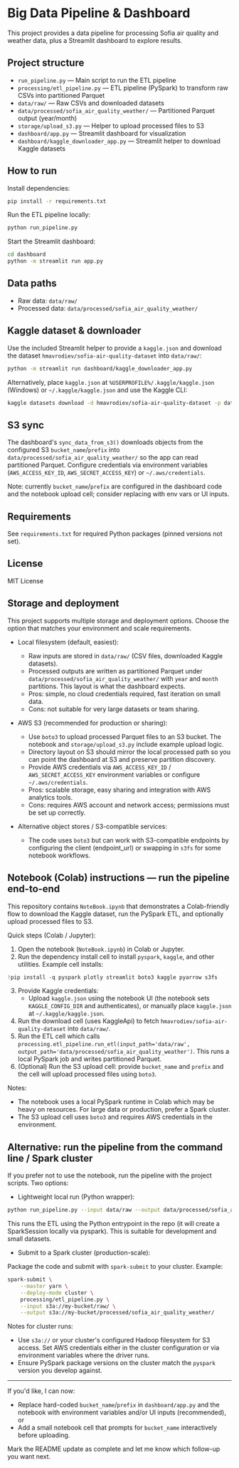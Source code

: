 # Big Data Pipeline & Dashboard

This project provides a data pipeline for processing Sofia air quality and weather data, plus a Streamlit dashboard to explore results.

## Project structure

- `run_pipeline.py` — Main script to run the ETL pipeline
- `processing/etl_pipeline.py` — ETL pipeline (PySpark) to transform raw CSVs into partitioned Parquet
- `data/raw/` — Raw CSVs and downloaded datasets
- `data/processed/sofia_air_quality_weather/` — Partitioned Parquet output (year/month)
- `storage/upload_s3.py` — Helper to upload processed files to S3
- `dashboard/app.py` — Streamlit dashboard for visualization
- `dashboard/kaggle_downloader_app.py` — Streamlit helper to download Kaggle datasets

## How to run

Install dependencies:

```bash
pip install -r requirements.txt
```

Run the ETL pipeline locally:

```bash
python run_pipeline.py
```

Start the Streamlit dashboard:

```bash
cd dashboard
python -m streamlit run app.py
```

## Data paths

- Raw data: `data/raw/`
- Processed data: `data/processed/sofia_air_quality_weather/`

## Kaggle dataset & downloader

Use the included Streamlit helper to provide a `kaggle.json` and download the dataset `hmavrodiev/sofia-air-quality-dataset` into `data/raw/`:

```bash
python -m streamlit run dashboard/kaggle_downloader_app.py
```

Alternatively, place `kaggle.json` at `%USERPROFILE%/.kaggle/kaggle.json` (Windows) or `~/.kaggle/kaggle.json` and use the Kaggle CLI:

```bash
kaggle datasets download -d hmavrodiev/sofia-air-quality-dataset -p data/raw --unzip
```

## S3 sync

The dashboard's `sync_data_from_s3()` downloads objects from the configured S3 `bucket_name`/`prefix` into `data/processed/sofia_air_quality_weather/` so the app can read partitioned Parquet. Configure credentials via environment variables (`AWS_ACCESS_KEY_ID`, `AWS_SECRET_ACCESS_KEY`) or `~/.aws/credentials`.

Note: currently `bucket_name`/`prefix` are configured in the dashboard code and the notebook upload cell; consider replacing with env vars or UI inputs.

## Requirements

See `requirements.txt` for required Python packages (pinned versions not set).

## License

MIT License

## Storage and deployment

This project supports multiple storage and deployment options. Choose the option that matches your environment and scale requirements.

- Local filesystem (default, easiest):
	- Raw inputs are stored in `data/raw/` (CSV files, downloaded Kaggle datasets).
	- Processed outputs are written as partitioned Parquet under `data/processed/sofia_air_quality_weather/` with `year` and `month` partitions. This layout is what the dashboard expects.
	- Pros: simple, no cloud credentials required, fast iteration on small data.
	- Cons: not suitable for very large datasets or team sharing.

- AWS S3 (recommended for production or sharing):
	- Use `boto3` to upload processed Parquet files to an S3 bucket. The notebook and `storage/upload_s3.py` include example upload logic.
	- Directory layout on S3 should mirror the local processed path so you can point the dashboard at S3 and preserve partition discovery.
	- Provide AWS credentials via `AWS_ACCESS_KEY_ID` / `AWS_SECRET_ACCESS_KEY` environment variables or configure `~/.aws/credentials`.
	- Pros: scalable storage, easy sharing and integration with AWS analytics tools.
	- Cons: requires AWS account and network access; permissions must be set up correctly.

- Alternative object stores / S3-compatible services:
	- The code uses `boto3` but can work with S3-compatible endpoints by configuring the client (endpoint_url) or swapping in `s3fs` for some notebook workflows.


## Notebook (Colab) instructions — run the pipeline end-to-end

This repository contains `NoteBook.ipynb` that demonstrates a Colab-friendly flow to download the Kaggle dataset, run the PySpark ETL, and optionally upload processed files to S3.

Quick steps (Colab / Jupyter):

1. Open the notebook (`NoteBook.ipynb`) in Colab or Jupyter.
2. Run the dependency install cell to install `pyspark`, `kaggle`, and other utilities. Example cell installs:

```python
!pip install -q pyspark plotly streamlit boto3 kaggle pyarrow s3fs
```

3. Provide Kaggle credentials:
	 - Upload `kaggle.json` using the notebook UI (the notebook sets `KAGGLE_CONFIG_DIR` and authenticates), or manually place `kaggle.json` at `~/.kaggle/kaggle.json`.
4. Run the download cell (uses KaggleApi) to fetch `hmavrodiev/sofia-air-quality-dataset` into `data/raw/`.
5. Run the ETL cell which calls `processing.etl_pipeline.run_etl(input_path='data/raw', output_path='data/processed/sofia_air_quality_weather')`. This runs a local PySpark job and writes partitioned Parquet.
6. (Optional) Run the S3 upload cell: provide `bucket_name` and `prefix` and the cell will upload processed files using `boto3`.

Notes:
- The notebook uses a local PySpark runtime in Colab which may be heavy on resources. For large data or production, prefer a Spark cluster.
- The S3 upload cell uses `boto3` and requires AWS credentials in the environment.


## Alternative: run the pipeline from the command line / Spark cluster

If you prefer not to use the notebook, run the pipeline with the project scripts. Two options:

- Lightweight local run (Python wrapper):

```bash
python run_pipeline.py --input data/raw --output data/processed/sofia_air_quality_weather
```

This runs the ETL using the Python entrypoint in the repo (it will create a SparkSession locally via pyspark). This is suitable for development and small datasets.

- Submit to a Spark cluster (production-scale):

Package the code and submit with `spark-submit` to your cluster. Example:

```bash
spark-submit \
	--master yarn \
	--deploy-mode cluster \
	processing/etl_pipeline.py \
	--input s3a://my-bucket/raw/ \
	--output s3a://my-bucket/processed/sofia_air_quality_weather/
```

Notes for cluster runs:
- Use `s3a://` or your cluster's configured Hadoop filesystem for S3 access. Set AWS credentials either in the cluster configuration or via environment variables where the driver runs.
- Ensure PySpark package versions on the cluster match the `pyspark` version you develop against.

---

If you'd like, I can now:
- Replace hard-coded `bucket_name`/`prefix` in `dashboard/app.py` and the notebook with environment variables and/or UI inputs (recommended), or
- Add a small notebook cell that prompts for `bucket_name` interactively before uploading.

Mark the README update as complete and let me know which follow-up you want next.

